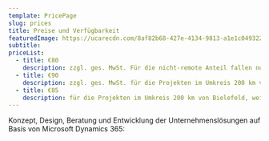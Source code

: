 ```yaml
---
template: PricePage
slug: prices
title: Preise und Verfügbarkeit
featuredImage: https://ucarecdn.com/8af82b68-427e-4134-9813-a1e1c0493221/
subtitle: 
priceList:
  - title: €80
    description: ​zzgl. ges. MwSt. Für die nicht-remote Anteil fallen noch die Hotelkosten an. Alternativ All inclusive Tarif.
  - title: €90
    description: ​zzgl. ges. MwSt. für die Projekten im Umkreis 200 km von Bielefeld. Weitere Projekte nach Absprache
  - title: €85
    description: für die Projekten im Umkreis 200 km von Bielefeld, weitere Projekte nach Absprache.
---
```

Konzept, Design, Beratung und Entwicklung der Unternehmenslösungen auf Basis von Microsoft Dynamics 365: